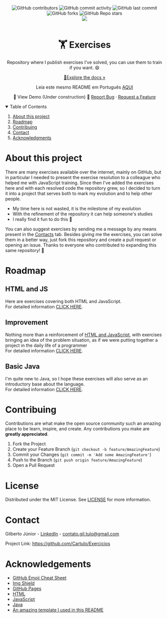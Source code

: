 <html>
<head>
</head>
<body>
<div style="text-align: center">
<img alt="GitHub contributors" src="https://img.shields.io/github/contributors/cartulo/exercicios?style=for-the-badge&color=00aeae">
<img alt="GitHub commit activity" src="https://img.shields.io/github/commit-activity/m/cartulo/exercicios?style=for-the-badge&color=00aeae">
<img alt="GitHub last commit" src="https://img.shields.io/github/last-commit/cartulo/exercicios?style=for-the-badge&color=00aeae">
<img alt="GitHub forks" src="https://img.shields.io/github/forks/cartulo/exercicios?style=for-the-badge&color=00aeae">
<img alt="GitHub Repo stars" src="https://img.shields.io/github/stars/cartulo/exercicios?style=for-the-badge&color=00aeae">
<br>
<a href="https://linkedin.com/in/gil-tulo"><img src="https://img.shields.io/badge/-LinkedIn-black.svg?style=for-the-badge&logo=linkedin&colorB=555"/></a>
<br><br>

<h1>🏋️ Exercises</h1>
<p>Repository where I publish exercises I've solved, you can use them to train if you want. 😄 </p>
<p><a href="https://github.com/cartulo/exercicios">🔎Explore the docs »</a></p>
<p>Leia este mesmo README em Português <a href="https://github.com/cartulo/exercicios#readme-pt">AQUI</a></p>
<p>
🚧 View Demo (Under construction) 🚧
<a href="https://github.com/cartulo/exercicios/issues">Report Bug</a>
·
<a href="https://github.com/cartulo/exercicios/issues">Request a Feature</a>
</p>
</div>
<details open>
<summary>Table of Contents</summary>
<ol>
    <li><a href="https://github.com/cartulo/exercicios#about-this-project">About this project</a></li>
    <li><a href="https://github.com/cartulo/exercicios#roadmap">Roadmap</a></li>
    <li><a href="https://github.com/cartulo/exercicios#contribuing">Contribuing</a></li>
    <li><a href="https://github.com/cartulo/exercicios#contact">Contact</a></li>
    <li><a href="https://github.com/cartulo/exercicios#acknowledgments">Acknowledgments</a></li>
</ol>
</details>

<h1>About this project</h1>
<p>
    There are many exercises available over the internet, mainly on GitHub, but in particular I needed to present the exercise resolution to a colleague who helped me with JavaScript training. Since then I've added the exercises here and with each resolved code the repository grew, so I decided to turn it into a project that serves both to mark my evolution and to help other people.
</p>
<ul>
    <li>My time here is not wasted, it is the milestone of my evolution</li>
    <li>With the refinement of the repository it can help someone's studies</li>
    <li>I really find it fun to do this 🤣</li>
</ul>
<p> 
    You can also suggest exercises by sending me a message by any means present in the <a href="https://github.com/cartulo/exercicios#contact">Contacts</a> tab. Besides giving me the exercises, you can solve them in a better way, just fork this repository and create a pull request or opening an issue.
    Thanks to everyone who contributed to expanding this same repository! 🎉
 </p>

<h1>Roadmap</h1>
<h2>HTML and JS</h2>
<p>Here are exercises covering both HTML and JavaScript. <br>
For detailed information <a href="https://github.com/Cartulo/Exercicios/blob/main/HTML%20e%20JS/README-en.md">CLICK HERE</a>.</p>
<h2>Improvement </h2>
<p>Nothing more than a reinforcement of <a href="https://github.com/cartulo/exercicios#HTML-and-JS">HTML and JavaScript</a>, with exercises bringing an idea of the problem situation, as if we were putting together a project in the daily life of a programmer <br>
For detailed information <a href="https://github.com/Cartulo/Exercicios/blob/main/Aperfeicoamento/README-en.md">CLICK HERE</a>.</p>
<h2>Basic Java</h2>
<p>I'm quite new to Java, so I hope these exercises will also serve as an introductory base about the language. <br>
For detailed information <a href="https://github.com/Cartulo/Exercicios/blob/main/Java%20Basico/README-en.md">CLICK HERE</a>.</p>

<h1>Contribuing</h1>
<p>
    Contributions are what make the open source community such an amazing place to be learn, inspire, and create. Any contributions you make are <strong>greatly appreciated</strong>.
</p>
<ol>
    <li>Fork the Project</li>
    <li>Create your Feature Branch (<code>git checkout -b feature/AmazingFeature</code>)</li>
    <li>Commit your Changes (<code>git commit -m 'Add some AmazingFeature'</code>)</li>
    <li>Push to the Branch (<code>git push origin feature/AmazingFeature</code>)</li>
    <li>Open a Pull Request</li>
</ol>

<h1>License</h1>
<p>Distributed under the MIT License. See <a href="https://github.com/CarTulo/Exercicios/blob/master/LICENSE.md">LICENSE</a> for more information.</p>

<h1>Contact</h1>
<p>Gilberto Júnior - <a href="linkedin.com/in/gil-tulo/">LinkedIn</a> - <a href="mailto:contato.gil.tulo@gmail.com">contato.gil.tulo@gmail.com</a></p>
<p>Project Link: <a href="https://github.com/Cartulo/Exercicios#readme-en">https://github.com/Cartulo/Exercicios</a></p>

<h1>Acknowledgements</h1>
<ul>
    <li><a href="https://www.webpagefx.com/tools/emoji-cheat-sheet">GitHub Emoji Cheat Sheet</a></li>
    <li><a href="https://shields.io">Img Shield</a></li>
    <li><a href="https://pages.github.com">GitHub Pages</a></li>
    <li><a href="https://www.w3schools.com/html/html_intro.asp">HTML</a></li>
    <li><a href="https://developer.mozilla.org/en-US/docs/Web/JavaScript">JavaScript</a></li>
    <li><a href="https://www.oracle.com/br/java/technologies/javase-jdk8-doc-downloads.html">Java</a></li>
    <li><a href="https://github.com/othneildrew/Best-README-Template#about-the-project">An amazing template I used in this README</a></li>
</ul>
</body>
</html>
